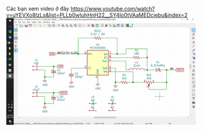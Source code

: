 Các bạn xem video ở đây
https://www.youtube.com/watch?v=uYEVXo8IzLs&list=PLLb0wIuhHnH22__SY4lo0tVAaMEDcjebu&index=2
![github-small](Schematic.png)
